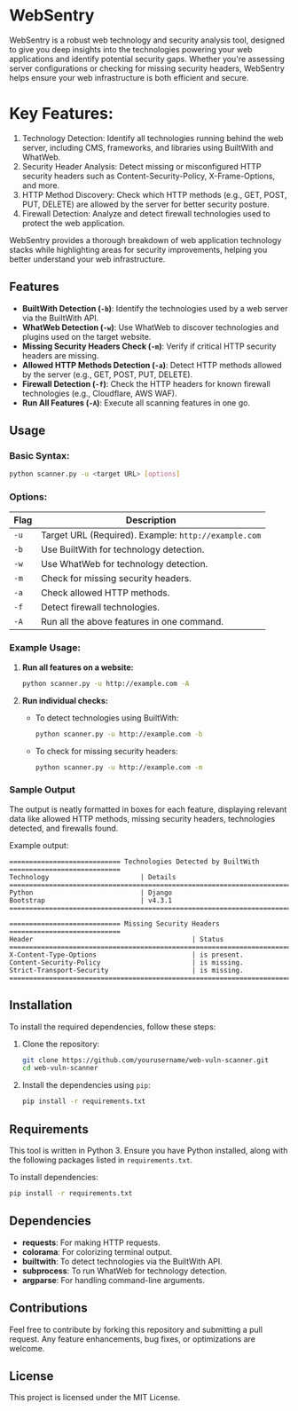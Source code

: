 # WebSentry
WebSentry is a robust web technology and security analysis tool, designed to give you deep insights into the technologies powering your web applications and identify potential security gaps. Whether you're assessing server configurations or checking for missing security headers, WebSentry helps ensure your web infrastructure is both efficient and secure.

# Key Features:
1. Technology Detection: Identify all technologies running behind the web server, including CMS, frameworks, and libraries using BuiltWith and WhatWeb.
2. Security Header Analysis: Detect missing or misconfigured HTTP security headers such as Content-Security-Policy, X-Frame-Options, and more.
3. HTTP Method Discovery: Check which HTTP methods (e.g., GET, POST, PUT, DELETE) are allowed by the server for better security posture.
4. Firewall Detection: Analyze and detect firewall technologies used to protect the web application.

WebSentry provides a thorough breakdown of web application technology stacks while highlighting areas for security improvements, helping you better understand your web infrastructure.

## **Features**
- **BuiltWith Detection (`-b`)**: Identify the technologies used by a web server via the BuiltWith API.
- **WhatWeb Detection (`-w`)**: Use WhatWeb to discover technologies and plugins used on the target website.
- **Missing Security Headers Check (`-m`)**: Verify if critical HTTP security headers are missing.
- **Allowed HTTP Methods Detection (`-a`)**: Detect HTTP methods allowed by the server (e.g., GET, POST, PUT, DELETE).
- **Firewall Detection (`-f`)**: Check the HTTP headers for known firewall technologies (e.g., Cloudflare, AWS WAF).
- **Run All Features (`-A`)**: Execute all scanning features in one go.
  
## **Usage**

### **Basic Syntax:**
```bash
python scanner.py -u <target URL> [options]
```

### **Options:**
| Flag | Description |
| ---- | ----------- |
| `-u`  | Target URL (Required). Example: `http://example.com` |
| `-b`  | Use BuiltWith for technology detection. |
| `-w`  | Use WhatWeb for technology detection. |
| `-m`  | Check for missing security headers. |
| `-a`  | Check allowed HTTP methods. |
| `-f`  | Detect firewall technologies. |
| `-A`  | Run all the above features in one command. |

### **Example Usage:**
1. **Run all features on a website:**
   ```bash
   python scanner.py -u http://example.com -A
   ```

2. **Run individual checks:**
   - To detect technologies using BuiltWith:
     ```bash
     python scanner.py -u http://example.com -b
     ```
   - To check for missing security headers:
     ```bash
     python scanner.py -u http://example.com -m
     ```

### **Sample Output**
The output is neatly formatted in boxes for each feature, displaying relevant data like allowed HTTP methods, missing security headers, technologies detected, and firewalls found.

Example output:
```
============================ Technologies Detected by BuiltWith ============================
Technology                       | Details
=============================================================================================
Python                           | Django
Bootstrap                        | v4.3.1
=============================================================================================

============================ Missing Security Headers ============================
Header                                        | Status
=============================================================================================
X-Content-Type-Options                        | is present.
Content-Security-Policy                       | is missing.
Strict-Transport-Security                     | is missing.
=============================================================================================
```

## **Installation**

To install the required dependencies, follow these steps:

1. Clone the repository:
   ```bash
   git clone https://github.com/yourusername/web-vuln-scanner.git
   cd web-vuln-scanner
   ```

2. Install the dependencies using `pip`:
   ```bash
   pip install -r requirements.txt
   ```

## **Requirements**

This tool is written in Python 3. Ensure you have Python installed, along with the following packages listed in `requirements.txt`.

To install dependencies:
```bash
pip install -r requirements.txt
```

## **Dependencies**
- **requests**: For making HTTP requests.
- **colorama**: For colorizing terminal output.
- **builtwith**: To detect technologies via the BuiltWith API.
- **subprocess**: To run WhatWeb for technology detection.
- **argparse**: For handling command-line arguments.

## **Contributions**

Feel free to contribute by forking this repository and submitting a pull request. Any feature enhancements, bug fixes, or optimizations are welcome.

## **License**

This project is licensed under the MIT License.
